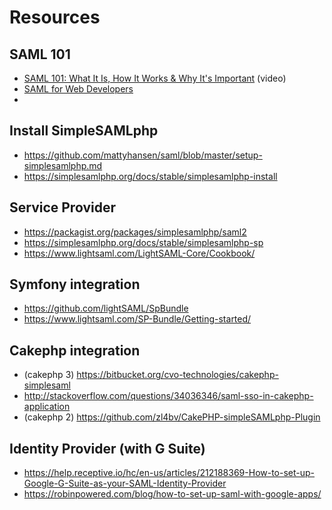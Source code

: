 # Resources

## SAML 101
- [SAML 101: What It Is, How It Works & Why It's Important](https://www.youtube.com/watch?v=50ogFCF56qE) (video)
- [SAML for Web Developers](https://github.com/mattyhansen/saml/blob/master/saml-for-web-developers.md)
- 

## Install SimpleSAMLphp
- https://github.com/mattyhansen/saml/blob/master/setup-simplesamlphp.md
- https://simplesamlphp.org/docs/stable/simplesamlphp-install

## Service Provider
- https://packagist.org/packages/simplesamlphp/saml2
- https://simplesamlphp.org/docs/stable/simplesamlphp-sp
- https://www.lightsaml.com/LightSAML-Core/Cookbook/

## Symfony integration
- https://github.com/lightSAML/SpBundle
- https://www.lightsaml.com/SP-Bundle/Getting-started/

## Cakephp integration
- (cakephp 3) https://bitbucket.org/cvo-technologies/cakephp-simplesaml
- http://stackoverflow.com/questions/34036346/saml-sso-in-cakephp-application
- (cakephp 2) https://github.com/zl4bv/CakePHP-simpleSAMLphp-Plugin


## Identity Provider (with G Suite)
- https://help.receptive.io/hc/en-us/articles/212188369-How-to-set-up-Google-G-Suite-as-your-SAML-Identity-Provider
- https://robinpowered.com/blog/how-to-set-up-saml-with-google-apps/

